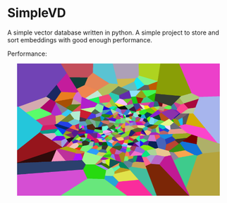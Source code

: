 # SimpleVD
A simple vector database written in python. A simple project to store and sort embeddings with good enough performance.

Performance:

<p align="center">
  <img width="460" height="300" src="https://github.com/Aveygo/SimpleVD/blob/main/regions_high_res.png?raw=true">
</p>
